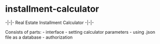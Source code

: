 # installment-calculator

-|-|- Real Estate Installment Calculator -|-|-

Consists of parts:
     - interface
     - setting calculator parameters
     - using .json file as a database
     - authorization
